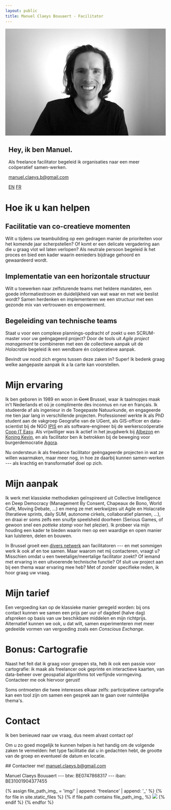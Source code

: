 ```yaml
---
layout: public
title: Manuel Claeys Bouuaert - Facilitator
---
```

<div class="image-box with-padding-bottom">
    <img src="img/manuel.jpg">
    <div style="margin:auto 10px">
        <p><h2>Hey, ik ben Manuel.</h2></p>
        <p>Als freelance facilitator begeleid ik organisaties naar een meer coöperatief samen-werken.</p>
        <p>
            <a href="mailto:manuel.claeys.b@gmail.com" class="email">manuel.claeys.b@gmail.com</a><br>
            <!-- <a href="tel:TELTELTEL" class="phone">TELTELTEL</a> -->
        </p>
        <p>
            <a href="/index" class="language">EN</a>
            <a href="/index_fr" class="language">FR</a>
        </p>
    </div>
</div>

# Hoe ik u kan helpen

<div class="focus" markdown="1">

## Facilitatie van co-creatieve momenten

Wilt u tijdens uw teambuilding op een gedragen manier de prioriteiten voor het komende jaar scherpstellen? Of komt er een delicate vergadering aan die u graag vlot wil laten verlopen? Als neutrale persoon begeleid ik het proces en bied een kader waarin eenieders bijdrage gehoord en gewaardeerd wordt.

## Implementatie van een horizontale structuur

Wilt u toewerken naar zelfsturende teams met heldere mandaten, een goede informatiestroom en duidelijkheid van wat waar en met wie beslist wordt? Samen herdenken en implementeren we een structuur met een gezonde mix van vertrouwen en empowerment.

## Begeleiding van technische teams

Staat u voor een complexe plannings-opdracht of zoekt u een SCRUM-master voor uw geëngageerd project? Door de tools uit *Agile project management* te combineren met een de collectieve aanpak uit de *Holacratie* begeleid ik een wendbare én coöperatieve aanpak.

Bevindt uw nood zich ergens tussen deze zaken in? Super! Ik bedenk graag welke aangepaste aanpak ik a la carte kan voorstellen.

</div>

# Mijn ervaring

Ik ben geboren in 1989 en woon in ~~Gent~~ Brussel, waar ik taalmopjes maak in't Nederlands et où je complimente des inconnus en rue en français. Ik studeerde af als ingenieur in de Toegepaste Natuurkunde, en engageerde me tien jaar lang in verschillende projecten. Professioneel werkte ik als PhD student aan de vakgroep Geografie van de UGent, als GIS-officer en data-scientist bij de NGO [IPIS](https://ipisresearch.be) en als software-engineer bij de werkerscoöperatie [Coop IT Easy](https://coopiteasy.be). Als vrijwilliger was ik actief in het jeugdwerk bij [Albezon](https://www.albezon.be/) en [Koning Kevin](https://koningkevin.be/), en als facilitator ben ik betrokken bij de beweging voor burgerdemocratie [Agora](https://agora.brussels).

Nu ondersteun ik als freelance facilitator geëngageerde projecten in wat ze willen waarmaken, maar meer nog, in hoe ze daarbij kunnen samen-werken --- als krachtig en transformatief doel op zich.

# Mijn aanpak

Ik werk met klassieke methodieken geïnspireerd uit Collective Intelligence en Deep Democracy (Management By Consent, Chapeaux de Bono, World Café, Moving Debate, ...) en meng ze met werkwijzes uit Agile en Holacratie (Iteratieve sprints, daily SUM, autonome cirkels, collaboratief plannen, ...), en draai er soms zelfs een snuifje speelsheid doorheen (Serious Games, of gewoon snel een *potteke stamp* voor het plezier). Ik probeer via mijn houding een kader te bieden waarin men op een waardige en open manier kan luisteren, delen en bouwen.

In Brussel groeit een [divers netwerk](https://openfacilitation.com/directory) aan facilitatoren --- en met sommigen werk ik ook af en toe samen. Maar waarom net mij contacteren, vraagt u? Misschien omdat u een tweetalige/meertalige facilitator zoekt? Of iemand met ervaring in een uitvoerende technische functie? Of sluit uw project aan bij een thema waar ervaring mee heb? Met of zonder specifieke reden, ik hoor graag uw vraag.

# Mijn tarief

Een vergoeding kan op de klassieke manier geregeld worden: bij ons contact kunnen we samen een prijs per uur of dagdeel (halve dag) afspreken op basis van uw beschikbare middelen en mijn richtprijs. Alternatief kunnen we ook, u dat wilt, samen experimenteren met meer gedeelde vormen van vergoeding zoals een *Conscious Exchange*.

# Bonus: Cartografie

Naast het feit dat ik graag voor groepen sta, heb ik ook een passie voor cartografie: ik maak als freelancer ook geprinte en interactieve kaarten, van data-beheer over geospatial algorithms tot verfijnde vormgeving. Contacteer me ook hiervoor gerust!

Soms ontmoeten die twee interesses elkaar zelfs: participatieve cartografie kan een tool zijn om samen een gesprek aan te gaan over ruimtelijke thema's.

# Contact

Ik ben benieuwd naar uw vraag, dus neem alvast contact op!

Om u zo goed mogelijk te kunnen helpen is het handig om de volgende zaken te vermelden: het type facilitatie dat u in gedachten hebt, de grootte van de groep en eventueel de datum en locatie.

<div class="focus" markdown="1">
## Contacteer me!
<a href="mailto:manuel.claeys.b@gmail.com" class="email">manuel.claeys.b@gmail.com</a><br>
<!-- <a href="tel:TELTELTEL" class="phone">TELTELTEL</a> -->
</div>

Manuel Claeys Bouuaert --- btw: BE0747868317 --- iban: BE31001904377455


<div class="image-box with-padding-top">
{% assign file_path_img_ = 'img/' | append: 'freelance' | append: '_' %}
{% for file in site.static_files %}
    {% if file.path contains file_path_img_ %}
        <img src="{{ file.path }}"/>    
    {% endif %}
{% endfor %}
</div>